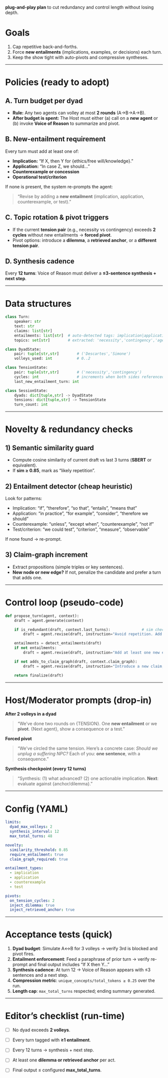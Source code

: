 **plug-and-play plan** to cut redundancy and control length without losing depth.

# Goals

1. Cap repetitive back-and-forths.
2. Force **new entailments** (implications, examples, or decisions) each turn.
3. Keep the show tight with auto-pivots and compressive syntheses.

---

# Policies (ready to adopt)

## A. Turn budget per dyad

* **Rule:** Any two agents can volley at most **2 rounds** (A→B→A→B).
* **After budget is spent:** The Host must either (a) call on a **new agent** or (b) invoke **Voice of Reason** to summarize and pivot.

## B. New-entailment requirement

Every turn must add at least one of:

* **Implication:** “If X, then Y for {ethics/free will/knowledge}.”
* **Application:** “In case Z, we should…”
* **Counterexample or concession**
* **Operational test/criterion**

If none is present, the system re-prompts the agent:

> “Revise by adding a **new entailment** (implication, application, counterexample, or test).”

## C. Topic rotation & pivot triggers

* If the current **tension pair** (e.g., necessity vs contingency) exceeds **2 cycles** without new entailments → **forced pivot**.
* Pivot options: introduce a **dilemma**, a **retrieved anchor**, or a **different tension pair**.

## D. Synthesis cadence

Every **12 turns**: Voice of Reason must deliver a **≤3-sentence synthesis + next step**.

---

# Data structures

```python
class Turn:
    speaker: str
    text: str
    claims: list[str]
    entailments: list[str]  # auto-detected tags: implication|application|counterexample|test
    topics: set[str]        # extracted: 'necessity','contingency','agency','structure', etc.

class DyadState:
    pair: tuple[str,str]        # ('Descartes','Simone')
    volleys_used: int           # 0..2

class TensionState:
    pair: tuple[str,str]        # ('necessity','contingency')
    cycles: int                 # increments when both sides referenced in last 2 turns
    last_new_entailment_turn: int

class SessionState:
    dyads: dict[tuple,str] -> DyadState
    tensions: dict[tuple,str] -> TensionState
    turn_count: int
```

---

# Novelty & redundancy checks

## 1) Semantic similarity guard

* Compute cosine similarity of current draft vs last 3 turns (**SBERT** or equivalent).
* If **sim ≥ 0.85**, mark as “likely repetition”.

## 2) Entailment detector (cheap heuristic)

Look for patterns:

* Implication: “if”, “therefore”, “so that”, “entails”, “means that”
* Application: “in practice”, “for example”, “consider”, “therefore we should”
* Counterexample: “unless”, “except when”, “counterexample”, “not if”
* Test/criterion: “we could test”, “criterion”, “measure”, “observable”

If none found → re-prompt.

## 3) Claim-graph increment

* Extract propositions (simple triples or key sentences).
* **New node or new edge?** If not, penalize the candidate and prefer a turn that adds one.

---

# Control loop (pseudo-code)

```python
def propose_turn(agent, context):
    draft = agent.generate(context)

    if is_redundant(draft, context.last_turns):              # sim check
        draft = agent.revise(draft, instruction="Avoid repetition. Add a new entailment.")

    entailments = detect_entailments(draft)
    if not entailments:
        draft = agent.revise(draft, instruction="Add at least one new entailment: implication, application, counterexample, or test.")

    if not adds_to_claim_graph(draft, context.claim_graph):
        draft = agent.revise(draft, instruction="Introduce a new claim, consequence, or criterion not yet stated.")

    return finalize(draft)
```

---

# Host/Moderator prompts (drop-in)

**After 2 volleys in a dyad**

> “We’ve done two rounds on {TENSION}. One **new entailment** or we **pivot**. {Next agent}, show a consequence or a test.”

**Forced pivot**

> “We’ve circled the same tension. Here’s a concrete case: *Should we unplug a suffering NPC?* Each of you: **one sentence**, with a consequence.”

**Synthesis checkpoint (every 12 turns)**

> “Synthesis: (1) what advanced? (2) one actionable implication. **Next**: evaluate against {anchor/dilemma}.”

---

# Config (YAML)

```yaml
limits:
  dyad_max_volleys: 2
  synthesis_interval: 12
  max_total_turns: 48

novelty:
  similarity_threshold: 0.85
  require_entailment: true
  claim_graph_required: true

entailment_types:
  - implication
  - application
  - counterexample
  - test

pivots:
  on_tension_cycles: 2
  inject_dilemma: true
  inject_retrieved_anchor: true
```

---

# Acceptance tests (quick)

1. **Dyad budget**: Simulate A↔B for 3 volleys → verify 3rd is blocked and pivot fires.
2. **Entailment enforcement**: Feed a paraphrase of prior turn → verify re-prompt and final output includes “If X then Y…”
3. **Synthesis cadence**: At turn 12 → Voice of Reason appears with ≤3 sentences and a next step.
4. **Compression metric**: `unique_concepts/total_tokens ≥ 0.25` over the run.
5. **Length cap**: `max_total_turns` respected; ending summary generated.

---

# Editor’s checklist (run-time)

* [ ] No dyad exceeds **2 volleys**.
* [ ] Every turn tagged with **≥1 entailment**.
* [ ] Every 12 turns → synthesis + next step.
* [ ] At least one **dilemma or retrieved anchor** per act.
* [ ] Final output ≤ configured **max\_total\_turns**.

